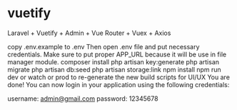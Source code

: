# vuetify
Laravel + Vuetify + Admin + Vue Router + Vuex + Axios


copy .env.example to .env Then open .env file and put necessary credentials. Make sure to put proper APP_URL because it will be use in file manager module.
composer install
php artisan key:generate
php artisan migrate
php artisan db:seed
php artisan storage:link
npm install
npm run dev or watch or prod to re-generate the new build scripts for UI/UX
You are done! You can now login in your application using the following credentials:

username: admin@gmail.com
password: 12345678
